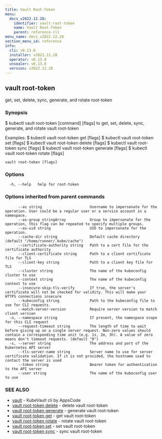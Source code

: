 ```yaml
---
title: Vault Root-Token
menu:
  docs_v2022.12.28:
    identifier: vault-root-token
    name: Vault Root-Token
    parent: reference-cli
menu_name: docs_v2022.12.28
section_menu_id: reference
info:
  cli: v0.13.0
  installer: v2022.12.28
  operator: v0.13.0
  unsealer: v0.13.0
  version: v2022.12.28
---
```


## vault root-token

get, set, delete, sync, generate, and rotate root-token

### Synopsis


$ kubectl vault root-token [command] [flags] to get, set, delete, sync, generate, and rotate vault root-token

Examples:
 $ kubectl vault root-token get [flags]
 $ kubectl vault root-token set [flags]
 $ kubectl vault root-token delete [flags]
 $ kubectl vault root-token sync [flags]
 $ kubectl vault root-token generate [flags]
 $ kubectl vault root-token rotate [flags]


```
vault root-token [flags]
```

### Options

```
  -h, --help   help for root-token
```

### Options inherited from parent commands

```
      --as string                      Username to impersonate for the operation. User could be a regular user or a service account in a namespace.
      --as-group stringArray           Group to impersonate for the operation, this flag can be repeated to specify multiple groups.
      --as-uid string                  UID to impersonate for the operation.
      --cache-dir string               Default cache directory (default "/home/runner/.kube/cache")
      --certificate-authority string   Path to a cert file for the certificate authority
      --client-certificate string      Path to a client certificate file for TLS
      --client-key string              Path to a client key file for TLS
      --cluster string                 The name of the kubeconfig cluster to use
      --context string                 The name of the kubeconfig context to use
      --insecure-skip-tls-verify       If true, the server's certificate will not be checked for validity. This will make your HTTPS connections insecure
      --kubeconfig string              Path to the kubeconfig file to use for CLI requests.
      --match-server-version           Require server version to match client version
  -n, --namespace string               If present, the namespace scope for this CLI request
      --request-timeout string         The length of time to wait before giving up on a single server request. Non-zero values should contain a corresponding time unit (e.g. 1s, 2m, 3h). A value of zero means don't timeout requests. (default "0")
  -s, --server string                  The address and port of the Kubernetes API server
      --tls-server-name string         Server name to use for server certificate validation. If it is not provided, the hostname used to contact the server is used
      --token string                   Bearer token for authentication to the API server
      --user string                    The name of the kubeconfig user to use
```

### SEE ALSO

* [vault](/docs/v2022.12.28/reference/cli/vault)	 - KubeVault cli by AppsCode
* [vault root-token delete](/docs/v2022.12.28/reference/cli/vault_root-token_delete)	 - delete vault root-token
* [vault root-token generate](/docs/v2022.12.28/reference/cli/vault_root-token_generate)	 - generate vault root-token
* [vault root-token get](/docs/v2022.12.28/reference/cli/vault_root-token_get)	 - get vault root-token
* [vault root-token rotate](/docs/v2022.12.28/reference/cli/vault_root-token_rotate)	 - rotate vault root-token
* [vault root-token set](/docs/v2022.12.28/reference/cli/vault_root-token_set)	 - set vault root-token
* [vault root-token sync](/docs/v2022.12.28/reference/cli/vault_root-token_sync)	 - sync vault root-token

